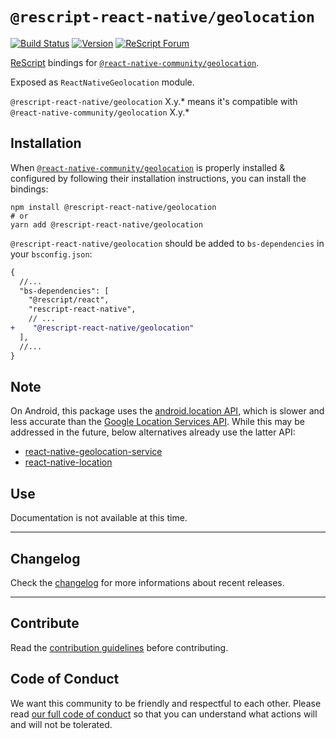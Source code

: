 # `@rescript-react-native/geolocation`

[![Build Status](https://github.com/rescript-react-native/geolocation/workflows/Build/badge.svg)](https://github.com/rescript-react-native/geolocation/actions)
[![Version](https://img.shields.io/npm/v/@rescript-react-native/geolocation.svg)](https://www.npmjs.com/@rescript-react-native/geolocation)
[![ReScript Forum](https://img.shields.io/discourse/posts?color=e6484f&label=ReScript%20Forum&server=https%3A%2F%2Fforum.rescript-lang.org)](https://forum.rescript-lang.org/)

[ReScript](https://rescript-lang.org) bindings for
[`@react-native-community/geolocation`](https://github.com/react-native-geolocation/react-native-geolocation).

Exposed as `ReactNativeGeolocation` module.

`@rescript-react-native/geolocation` X.y.\* means it's compatible with
`@react-native-community/geolocation` X.y.\*

## Installation

When
[`@react-native-community/geolocation`](https://github.com/react-native-geolocation/react-native-geolocation)
is properly installed & configured by following their installation instructions,
you can install the bindings:

```console
npm install @rescript-react-native/geolocation
# or
yarn add @rescript-react-native/geolocation
```

`@rescript-react-native/geolocation` should be added to `bs-dependencies` in your
`bsconfig.json`:

```diff
{
  //...
  "bs-dependencies": [
    "@rescript/react",
    "rescript-react-native",
    // ...
+    "@rescript-react-native/geolocation"
  ],
  //...
}
```

## Note

On Android, this package uses the
[android.location API](https://developer.android.com/reference/android/location/package-summary),
which is slower and less accurate than the
[Google Location Services API](https://developer.android.com/training/location/).
While this may be addressed in the future, below alternatives already use the
latter API:

- [react-native-geolocation-service](https://github.com/Agontuk/react-native-geolocation-service)
- [react-native-location](https://github.com/timfpark/react-native-location)

## Use

Documentation is not available at this time.

---

## Changelog

Check the [changelog](./CHANGELOG.md) for more informations about recent
releases.

---

## Contribute

Read the
[contribution guidelines](https://github.com/rescript-react-native/.github/blob/master/CONTRIBUTING.md)
before contributing.

## Code of Conduct

We want this community to be friendly and respectful to each other. Please read
[our full code of conduct](https://github.com/rescript-react-native/.github/blob/master/CODE_OF_CONDUCT.md)
so that you can understand what actions will and will not be tolerated.
